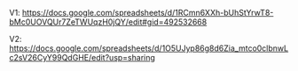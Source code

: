 V1: https://docs.google.com/spreadsheets/d/1RCmn6XXh-bUhStYrwT8-bMc0UOVQUr7ZeTWUqzH0jQY/edit#gid=492532668

V2: https://docs.google.com/spreadsheets/d/1O5UJyp86g8d6Zia_mtco0clbnwLc2sV26CyY99QdGHE/edit?usp=sharing
